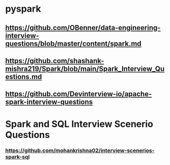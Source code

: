 # pyspark
## https://github.com/OBenner/data-engineering-interview-questions/blob/master/content/spark.md
##  https://github.com/shashank-mishra219/Spark/blob/main/Spark_Interview_Questions.md
## https://github.com/Devinterview-io/apache-spark-interview-questions

# Spark and SQL Interview Scenerio Questions
  ### https://github.com/mohankrishna02/interview-scenerios-spark-sql
